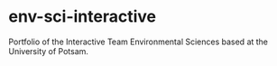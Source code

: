 # env-sci-interactive
Portfolio of the Interactive Team Environmental Sciences based at the University of Potsam.
